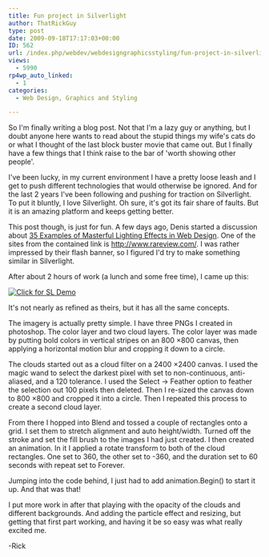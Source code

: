 ```yaml
---
title: Fun project in Silverlight
author: ThatRickGuy
type: post
date: 2009-09-18T17:17:03+00:00
ID: 562
url: /index.php/webdev/webdesigngraphicsstyling/fun-project-in-silverlight/
views:
  - 5990
rp4wp_auto_linked:
  - 1
categories:
  - Web Design, Graphics and Styling

---
```

So I'm finally writing a blog post. Not that I'm a lazy guy or anything, but I doubt anyone here wants to read about the stupid things my wife's cats do or what I thought of the last block buster movie that came out. But I finally have a few things that I think raise to the bar of 'worth showing other people'.

I've been lucky, in my current environment I have a pretty loose leash and I get to push different technologies that would otherwise be ignored. And for the last 2 years I've been following and pushing for traction on Silverlight. To put it bluntly, I love Silverlight. Oh sure, it's got its fair share of faults. But it is an amazing platform and keeps getting better. 

This post though, is just for fun. A few days ago, Denis started a discussion about [35 Examples of Masterful Lighting Effects in Web Design][1]. One of the sites from the contained link is <http://www.rareview.com/>. I was rather impressed by their flash banner, so I figured I'd try to make something similar in Silverlight. 

After about 2 hours of work (a lunch and some free time), I came up this:

[![][2]][3]

It's not nearly as refined as theirs, but it has all the same concepts. 

The imagery is actually pretty simple. I have three PNGs I created in photoshop. The color layer and two cloud layers. The color layer was made by putting bold colors in vertical stripes on an 800 ×800 canvas, then applying a horizontal motion blur and cropping it down to a circle. 

The clouds started out as a cloud filter on a 2400 ×2400 canvas. I used the magic wand to select the darkest pixel with set to non-continuous, anti-aliased, and a 120 tolerance. I used the Select -> Feather option to feather the selection out 100 pixels then deleted. Then I re-sized the canvas down to 800 ×800 and cropped it into a circle. Then I repeated this process to create a second cloud layer.

From there I hopped into Blend and tossed a couple of rectangles onto a grid. I set them to stretch alignment and auto height/width. Turned off the stroke and set the fill brush to the images I had just created. I then created an animation. In it I applied a rotate transform to both of the cloud rectangles. One set to 360, the other set to -360, and the duration set to 60 seconds with repeat set to Forever.

Jumping into the code behind, I just had to add animation.Begin() to start it up. And that was that!

I put more work in after that playing with the opacity of the clouds and different backgrounds. And adding the particle effect and resizing, but getting that first part working, and having it be so easy was what really excited me.

-Rick

 [1]: http://forum.lessthandot.com/viewtopic.php?f=7&t=5764&start=0&st=0&sk=t&sd=a
 [2]: http://ringdev.com.web10.reliabledomainspace.com/images/tm_cloudwheel.png "Click for SL Demo"
 [3]: http://ringdev.com.web10.reliabledomainspace.com/code/spaceeffect/SL_CloudWheelTestPage.aspx